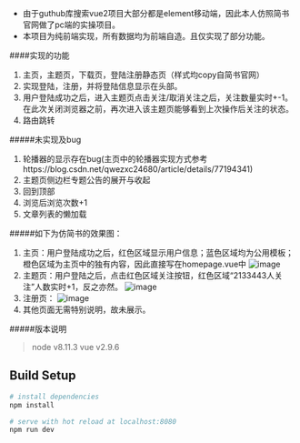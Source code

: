 + 由于guthub库搜索vue2项目大部分都是element移动端，因此本人仿照简书官网做了pc端的实操项目。
+ 本项目为纯前端实现，所有数据均为前端自造。且仅实现了部分功能。

####实现的功能
1. 主页，主题页，下载页，登陆注册静态页（样式均copy自简书官网）
2. 实现登陆，注册，并将登陆信息显示在头部。
3. 用户登陆成功之后，进入主题页点击关注/取消关注之后，关注数量实时+-1。在此次关闭浏览器之前，再次进入该主题页能够看到上次操作后关注的状态。
4. 路由跳转

#####未实现及bug
1. 轮播器的显示存在bug(主页中的轮播器实现方式参考https://blog.csdn.net/qwezxc24680/article/details/77194341)
2. 主题页侧边栏专题公告的展开与收起
3. 回到顶部
4. 浏览后浏览次数+1
5. 文章列表的懒加载

#####如下为仿简书的效果图：
1. 主页：用户登陆成功之后，红色区域显示用户信息；蓝色区域均为公用模板；橙色区域为主页中的独有内容，因此直接写在homepage.vue中
![image](https://github.com/Tempta36/fangjianshu/raw/master/src/assets/index.jpg)
2. 主题页：用户登陆之后，点击红色区域关注按钮，红色区域“2133443人关注”人数实时+1，反之亦然。
![image](https://github.com/Tempta36/fangjianshu/raw/master/src/assets/article.jpg)
3. 注册页：
![image](https://github.com/Tempta36/fangjianshu/raw/master/src/assets/signUp.jpg)
4. 其他页面无需特别说明，故未展示。

#####版本说明
>node v8.11.3
>vue  v2.9.6

## Build Setup

``` bash
# install dependencies
npm install

# serve with hot reload at localhost:8080
npm run dev
```

